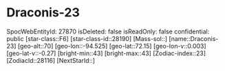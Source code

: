 ﻿---
location: [72.15,-94.525,70]
type: Station
tags:
- astro/Star

---

# Draconis-23

SpocWebEntityId: 27870
isDeleted: false
isReadOnly: false
confidential: public
[star-class::F6]
[star-class-id::28190]
[Mass-sol::]
[name::Draconis-23]
[geo-alt::70]
[geo-lon::-94.525]
[geo-lat::72.15]
[geo-lon-v::0.003]
[geo-lat-v::-0.27]
[bright-min::43]
[bright-max::43]
[Zodiac-index::23]
[ZodiacId::28116]
[NextStarId::]

